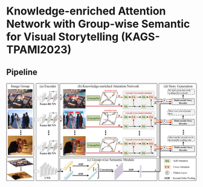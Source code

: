 # Knowledge-enriched Attention Network with Group-wise Semantic for Visual Storytelling (KAGS-TPAMI2023)
## Pipeline
![pipeline](https://github.com/Tongji-MIC-Lab/KAGS/blob/main/maps/fig1.jpg)
